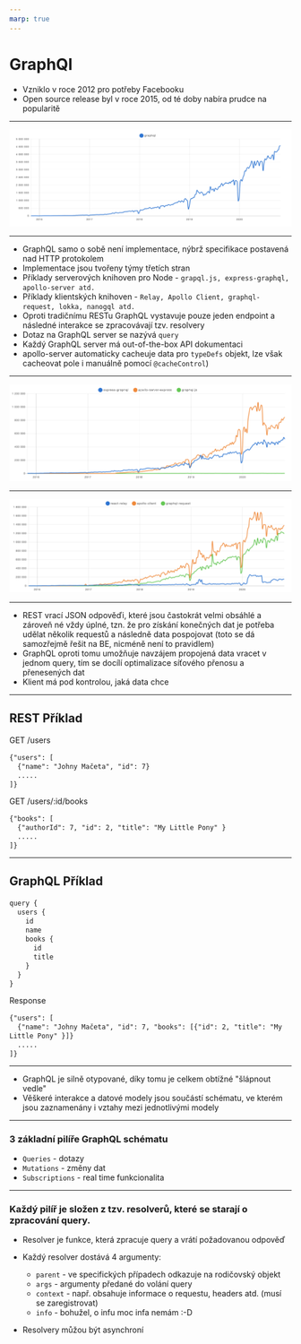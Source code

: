 ```yaml
---
marp: true
---
```


# GraphQl

- Vzniklo v roce 2012 pro potřeby Facebooku
- Open source release byl v roce 2015, od té doby nabíra prudce na popularitě

---

<img src="./npm.png"></img>

---

- GraphQL samo o sobě není implementace, nýbrž specifikace postavená nad HTTP protokolem
- Implementace jsou tvořeny týmy třetích stran
- Příklady serverových knihoven pro Node - `grapql.js, express-graphql, apollo-server atd.`
- Příklady klientských knihoven - `Relay, Apollo Client, graphql-request, lokka, nanogql atd.`
- Oproti tradičnímu RESTu GraphQL vystavuje pouze jeden endpoint a následné interakce se zpracovávají tzv. resolvery
- Dotaz na GraphQL server se nazývá `query`
- Každý GraphQL server má out-of-the-box API dokumentaci
- apollo-server automaticky cacheuje data pro `typeDefs` objekt, lze však cacheovat pole i manuálně pomocí `@cacheControl`)

---

<img src="./server.png">

---

<img src="./client.png">

---

- REST vrací JSON odpověďi, které jsou častokrát velmi obsáhlé a zároveň né vždy úplné, tzn. že pro získání konečných dat je potřeba udělat několik requestů a následně data pospojovat (toto se dá samozřejmě řešit na BE, nicméně není to pravidlem)
- GraphQL oproti tomu umožňuje navzájem propojená data vracet v jednom query, tím se docílí optimalizace síťového přenosu a přenesených dat
- Klient má pod kontrolou, jaká data chce

---

## REST Příklad

GET /users

```
{"users": [
  {"name": "Johny Mačeta", "id": 7}
  .....
]}
```

GET /users/:id/books

```
{"books": [
  {"authorId": 7, "id": 2, "title": "My Little Pony" }
  .....
]}
```

---

## GraphQL Příklad

```
query {
  users {
    id
    name
    books {
      id
      title
    }
  }
}
```

Response

```
{"users": [
  {"name": "Johny Mačeta", "id": 7, "books": [{"id": 2, "title": "My Little Pony" }]}
  .....
]}
```

---

- GraphQL je silně otypované, díky tomu je celkem obtížné "šlápnout vedle"
- Věškeré interakce a datové modely jsou součástí schématu, ve kterém jsou zaznamenány i vztahy mezi jednotlivými modely

---

### 3 základní pilíře GraphQL schématu

- `Queries` - dotazy
- `Mutations` - změny dat
- `Subscriptions` - real time funkcionalita

---

### Každý pilíř je složen z tzv. resolverů, které se starají o zpracování query.

- Resolver je funkce, která zpracuje query a vrátí požadovanou odpověď
- Každý resolver dostává 4 argumenty:

  - `parent` - ve specifických případech odkazuje na rodičovský objekt
  - `args` - argumenty předané do volání query
  - `context` - např. obsahuje informace o requestu, headers atd. (musí se zaregistrovat)
  - `info` - bohužel, o infu moc infa nemám :-D

- Resolvery můžou být asynchroní
